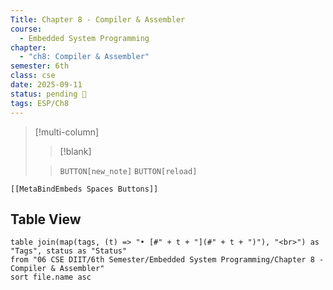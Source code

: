 ```yaml
---
Title: Chapter 8 - Compiler & Assembler
course:
  - Embedded System Programming
chapter:
  - "ch8: Compiler & Assembler"
semester: 6th
class: cse
date: 2025-09-11
status: pending 🛑
tags: ESP/Ch8
---
```


>[!multi-column]
>
>>[!blank]
>
>>`BUTTON[new_note]` `BUTTON[reload]`

 ```meta-bind-embed
 [[MetaBindEmbeds Spaces Buttons]]
 ```

## Table View 

```dataview
table join(map(tags, (t) => "• [#" + t + "](#" + t + ")"), "<br>") as "Tags", status as "Status"
from "06 CSE DIIT/6th Semester/Embedded System Programming/Chapter 8 - Compiler & Assembler"
sort file.name asc
```

